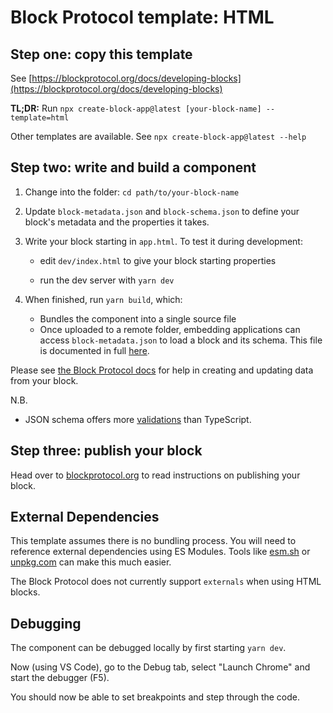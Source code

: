 # Block Protocol template: HTML

## Step one: copy this template

See [https://blockprotocol.org/docs/developing-blocks](https://blockprotocol.org/docs/developing-blocks)

**TL;DR:** Run `npx create-block-app@latest [your-block-name] --template=html`

Other templates are available. See `npx create-block-app@latest --help`

## Step two: write and build a component

1.  Change into the folder: `cd path/to/your-block-name`

1.  Update `block-metadata.json` and `block-schema.json` to define your block's metadata and the properties it takes.

1.  Write your block starting in `app.html`. To test it during development:

    - edit `dev/index.html` to give your block starting properties

    - run the dev server with `yarn dev`

1.  When finished, run `yarn build`, which:

    - Bundles the component into a single source file
    - Once uploaded to a remote folder, embedding applications can access `block-metadata.json` to load a block and its schema. This file is documented in full [here](https://blockprotocol.org/docs/spec).

Please see [the Block Protocol docs](https://blockprotocol.org/docs/developing-blocks)
for help in creating and updating data from your block.

N.B.

- JSON schema offers more [validations](https://json-schema.org/draft/2019-09/json-schema-validation.html) than TypeScript.

## Step three: publish your block

Head over to [blockprotocol.org](https://blockprotocol.org/docs/developing-blocks#publish) to read instructions on publishing your block.

## External Dependencies

This template assumes there is no bundling process. You will need to reference external dependencies using ES Modules. Tools like [esm.sh](https://esm.sh) or [unpkg.com](https://unpkg.com) can make this much easier.

The Block Protocol does not currently support `externals` when using HTML blocks.

## Debugging

The component can be debugged locally by first starting `yarn dev`.

Now (using VS Code), go to the Debug tab, select "Launch Chrome" and start the debugger (F5).

You should now be able to set breakpoints and step through the code.
